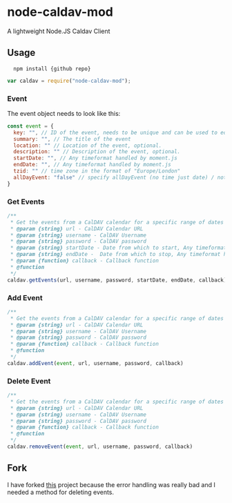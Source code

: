 node-caldav-mod
===========

A lightweight Node.JS Caldav Client

Usage
-----------
```
  npm install {github repo}
```
```javascript
var caldav = require("node-caldav-mod");
```
### Event
The event object needs to look like this:

```javascript
const event = {
  key: "", // ID of the event, needs to be unique and can be used to edit the event in the future
  summary: "", // The title of the event
  location: "" // Location of the event, optional.
  description: "" // Description of the event, optional.
  startDate: "", // Any timeformat handled by moment.js
  endDate: "", // Any timeformat handled by moment.js
  tzid: "" // time zone in the format of "Europe/London"
  allDayEvent: "false" // specify allDayEvent (no time just date) / note no timezone for allDayEvents
}
```
### Get Events
```javascript
/**
 * Get the events from a CalDAV calendar for a specific range of dates
 * @param {string} url - CalDAV Calendar URL
 * @param {string} username - CalDAV Username
 * @param {string} password - CalDAV password
 * @param {string} startDate - Date from which to start, Any timeformat handled by moment.js
 * @param {string} endDate -  Date from which to stop, Any timeformat handled by moment.js optional (can be null).
 * @param {function} callback - Callback function
 * @function
 */
caldav.getEvents(url, username, password, startDate, endDate, callback)
```
### Add Event
```javascript
/**
 * Get the events from a CalDAV calendar for a specific range of dates
 * @param {string} url - CalDAV Calendar URL
 * @param {string} username - CalDAV Username
 * @param {string} password - CalDAV password
 * @param {function} callback - Callback function
 * @function
 */
caldav.addEvent(event, url, username, password, callback)
```
### Delete Event
```javascript
/**
 * Get the events from a CalDAV calendar for a specific range of dates
 * @param {string} url - CalDAV Calendar URL
 * @param {string} username - CalDAV Username
 * @param {string} password - CalDAV password
 * @param {function} callback - Callback function
 * @function
 */
caldav.removeEvent(event, url, username, password, callback)
```

Fork
-----------

I have forked [this](https://github.com/andreafalzetti/node-caldav-mod/) project because the error handling was really bad and I needed a method for deleting events.
